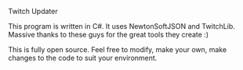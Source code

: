 Twitch Updater

This program is written in C#. It uses NewtonSoftJSON and TwitchLib. Massive thanks to these guys for the great tools they create :)

This is fully open source. Feel free to modify, make your own, make changes to the code to suit your environment.